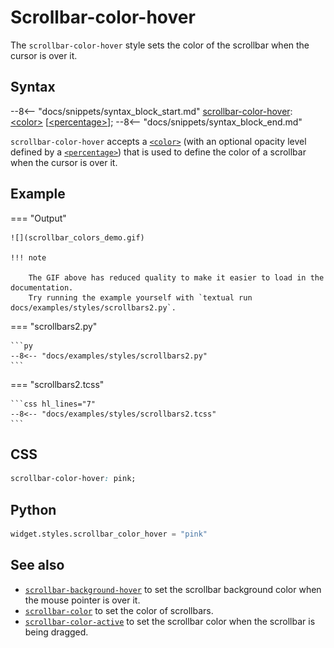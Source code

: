 # Scrollbar-color-hover

The `scrollbar-color-hover` style sets the color of the scrollbar when the cursor is over it.

## Syntax

--8<-- "docs/snippets/syntax_block_start.md"
<a href="./scrollbar_color_hover">scrollbar-color-hover</a>: <a href="../../../css_types/color">&lt;color&gt;</a> [<a href="../../../css_types/percentage">&lt;percentage&gt;</a>];
--8<-- "docs/snippets/syntax_block_end.md"

`scrollbar-color-hover` accepts a [`<color>`](../../css_types/color.md) (with an optional opacity level defined by a [`<percentage>`](../../css_types/percentage.md)) that is used to define the color of a scrollbar when the cursor is over it.

## Example

=== "Output"

    ![](scrollbar_colors_demo.gif)

    !!! note

        The GIF above has reduced quality to make it easier to load in the documentation.
        Try running the example yourself with `textual run docs/examples/styles/scrollbars2.py`.

=== "scrollbars2.py"

    ```py
    --8<-- "docs/examples/styles/scrollbars2.py"
    ```

=== "scrollbars2.tcss"

    ```css hl_lines="7"
    --8<-- "docs/examples/styles/scrollbars2.tcss"
    ```

## CSS

```css
scrollbar-color-hover: pink;
```

## Python

```py
widget.styles.scrollbar_color_hover = "pink"
```

## See also

 - [`scrollbar-background-hover`](./scrollbar_color_hover.md) to set the scrollbar background color when the mouse pointer is over it.
 - [`scrollbar-color`](./scrollbar_color.md) to set the color of scrollbars.
 - [`scrollbar-color-active`](./scrollbar_color_active.md) to set the scrollbar color when the scrollbar is being dragged.
